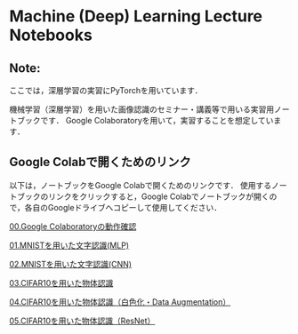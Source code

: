 # Machine (Deep) Learning Lecture Notebooks

## Note:
ここでは，深層学習の実習にPyTorchを用いています．


機械学習（深層学習）を用いた画像認識のセミナー・講義等で用いる実習用ノートブックです．
Google Colaboratoryを用いて，実習することを想定しています．


## Google Colabで開くためのリンク

以下は，ノートブックをGoogle Colabで開くためのリンクです．
使用するノートブックのリンクをクリックすると，Google Colabでノートブックが開くので，各自のGoogleドライブへコピーして使用してください．

[00.Google Colaboratoryの動作確認](https://colab.research.google.com/github/machine-perception-robotics-group/GoogleColabNotebooks/blob/seminar1/MLDL_lecture_notebooks/00_operation_check_of_google_colab.ipynb)

[01.MNISTを用いた文字認識(MLP)](https://colab.research.google.com/github/machine-perception-robotics-group/GoogleColabNotebooks/blob/seminar1/MLDL_lecture_notebooks/01_MNIST_MLP.ipynb)

[02.MNISTを用いた文字認識(CNN)](https://colab.research.google.com/github/machine-perception-robotics-group/GoogleColabNotebooks/blob/seminar1/MLDL_lecture_notebooks/02_MNIST_CNN.ipynb)

[03.CIFAR10を用いた物体認識](https://colab.research.google.com/github/machine-perception-robotics-group/GoogleColabNotebooks/blob/seminar1/MLDL_lecture_notebooks/03_CIFAR_CNN.ipynb)

[04.CIFAR10を用いた物体認識（白色化・Data Augmentation）](https://colab.research.google.com/github/machine-perception-robotics-group/GoogleColabNotebooks/blob/seminar1/MLDL_lecture_notebooks/04_white_augmentation.ipynb)

[05.CIFAR10を用いた物体認識（ResNet）](https://colab.research.google.com/github/machine-perception-robotics-group/GoogleColabNotebooks/blob/seminar1/MLDL_lecture_notebooks/05_cifar_resnet.ipynb)
